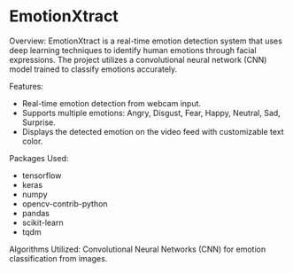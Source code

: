 # EmotionXtract
Overview: EmotionXtract is a real-time emotion detection system that uses deep learning techniques to identify human emotions through facial expressions. The project utilizes a convolutional neural network (CNN) model trained to classify emotions accurately.

Features:
- Real-time emotion detection from webcam input.
- Supports multiple emotions: Angry, Disgust, Fear, Happy, Neutral, Sad, Surprise.
- Displays the detected emotion on the video feed with customizable text color.

Packages Used:
- tensorflow
- keras
- numpy
- opencv-contrib-python
- pandas
- scikit-learn
- tqdm

Algorithms Utilized: Convolutional Neural Networks (CNN) for emotion classification from images.
